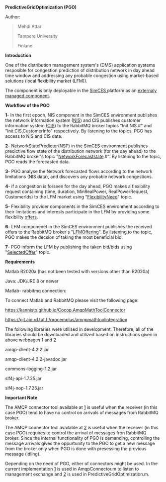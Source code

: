 **PredictiveGridOptimization (PGO)**

Author:

> Mehdi Attar
>
> Tampere University
>
> Finland

**Introduction**

One of the distribution management system's (DMS) application systems resposible for congestion prediction of distribution network in day ahead time window and addressing any probable congestion using market-based solutions (local flexibility market (LFM)).

The component is only deployable in the [SimCES ](https://simcesplatform.github.io/)platform as an [externaly managed component](https://simcesplatform.github.io/core_workflow-start-end/#externally-managed-components).

**Workflow of the PGO**

**1**- In the first epoch, NIS component in the SimCES environment publishes the network information system ([NIS](https://simcesplatform.github.io/energy_msg-init-nis-networkcomponentinfo/)) and CIS publishes customer information system ([CIS](https://simcesplatform.github.io/energy_msg-init-cis-customerinfo/)) to the RabbitMQ broker topics "Init.NIS.#" and "Init.CIS.CustomerInfo" respectively. By listening to the topics, PGO has access to NIS and CIS data.

**2**- NetworkStatePredictor(NSP) in the SimCES environment publishes predictive flow state of the distribution network (for the day ahead) to the RabbitMQ broker's topic "[NetworkForecaststate](https://simcesplatform.github.io/energy_msg-networkforecaststate-voltage/).#". By listening to the topic, PGO reads the forecasted data.

**3**- PGO analyse the Network forecasted flows according to the network limitations (NIS data), and discovers any probable network congestions.

**4**- if a congestion is forseen for the day ahead, PGO makes a flexibility request containing (time, duration, MinRealPower, RealPowerRequest, CustomerIds) to the LFM market using "[FlexibilityNeed](https://simcesplatform.github.io/energy_msg-flexibilityneed/)" topic.

**5**- Flexibility provider components in the SimCES environment according to their limitations and interests participate in the LFM by providing some flexibility [offers](https://simcesplatform.github.io/energy_msg-offer/).

**6**- LFM componenet in the SimCES environment publishes the received offers to the RabbitMQ broker's "[LFMOffering](https://simcesplatform.github.io/energy_msg-lfmoffering/)". By listening to the topic, PGO makes the decsion of taking the most beneficial bid.

**7**- PGO inform the LFM by publishing the taken bid/bids using "[SelectedOffer](https://simcesplatform.github.io/energy_msg-selectedoffer/)" topic.

**Requirements**

Matlab R2020a (has not been tested with versions other than R2020a)

Java: JDK/JRE 8 or newer

Matlab- rabbitmq connection:

To connect Matlab and RabbitMQ please visit the following page:

https://kannisto.github.io/Cocop.AmqpMathToolConnector

https://git.ain.rd.tut.fi/procemplus/amqpmathtoolintegration

The following libraries were utilised in development. Therefore, all of the libraries should be downloaded and utilized based on instructions given in above webpages [1](https://kannisto.github.io/Cocop.AmqpMathToolConnector) and [2](https://git.ain.rd.tut.fi/procemplus/amqpmathtoolintegration)

amqp-client-4.2.2.jar

amqp-client-4.2.2-javadoc.jar

commons-logging-1.2.jar

slf4j-api-1.7.25.jar

slf4j-nop-1.7.25.jar

**Important Note**

The AMQP connector tool available at [1](https://kannisto.github.io/Cocop.AmqpMathToolConnector) is useful when the receiver (in this case PGO) tend to have no control on arrivals of messages from RabbitMQ broker.

The AMQP connector tool available at [2](https://github.com/simcesplatform/AmqpMathToolIntegration) is useful when the receiver (in this case PGO) requires to control the arrival of messages fron RabbitMQ broker. Since the internal functionality of PGO is demanding, controlling the message arrivals gives the oppurtunity to the PGO to get a new message from the broker only when PGO is done with presessing the previous message (idling).

Depending on the need of PGO, either of connectors might be used. In the current implementation [1](https://kannisto.github.io/Cocop.AmqpMathToolConnector) is used in AmqpConnector.m to listen to management exchange and [2](https://github.com/simcesplatform/AmqpMathToolIntegration) is used in PredictiveGridOptimization.m.
